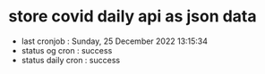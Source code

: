 # store covid daily api as json data

- last cronjob : Sunday, 25 December 2022 13:15:34
- status og cron : success
- status daily cron : success
      
      